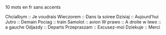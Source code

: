 10 mots en fr sans accents

Chcialbym :: Je voudrais
Wieczorem :: Dans la soiree
Dzisiaj :: Aujourd'hui
Jutro :: Demain
Pociag :: train
Samolot :: avion
W prawo :: A droite
w lewo :: a gauche
Odjazdy :: Departs
Przepraszam :: Excusez-moi
Dziekuje :: Merci

